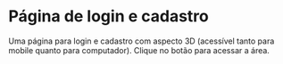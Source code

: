 # Página de login e cadastro
Uma página para login e cadastro com aspecto 3D (acessível tanto para mobile quanto para computador).
Clique no botão para acessar a área.
